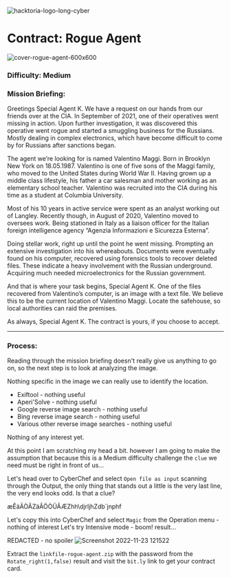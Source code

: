 ![hacktoria-logo-long-cyber](https://user-images.githubusercontent.com/117080369/199033586-5225a142-7b15-4806-a60f-c4486a4c04be.png)

# Contract: Rogue Agent
![cover-rogue-agent-600x600](https://user-images.githubusercontent.com/117080369/203539156-ad62a2da-5bdd-4758-8856-e71cbc6e3adb.jpg)


### Difficulty: Medium

### Mission Briefing:
Greetings Special Agent K. We have a request on our hands from our friends over at the CIA. In September of 2021, one of their operatives went missing in action. Upon further investigation, it was discovered this operative went rogue and started a smuggling business for the Russians. Mostly dealing in complex electronics, which have become difficult to come by for Russians after sanctions began.

The agent we’re looking for is named Valentino Maggi. Born in Brooklyn New York on 18.05.1987. Valentino is one of five sons of the Maggi family, who moved to the United States during World War II. Having grown up a middle class lifestyle, his father a car salesman and mother working as an elementary school teacher. Valentino was recruited into the CIA during his time as a student at Columbia University.

Most of his 10 years in active service were spent as an analyst working out of Langley. Recently though, in August of 2020, Valentino moved to oversees work. Being stationed in Italy as a liaison officer for the Italian foreign intelligence agency “Agenzia Informazioni e Sicurezza Esterna”.

Doing stellar work, right up until the point he went missing. Prompting an extensive investigation into his whereabouts. Documents were eventually found on his computer, recovered using forensics tools to recover deleted files. These indicate a heavy involvement with the Russian underground. Acquiring much needed microelectronics for the Russian government.

And that is where your task begins, Special Agent K. One of the files recovered from Valentino’s computer, is an image with a text file. We believe this to be the current location of Valentino Maggi. Locate the safehouse, so local authorities can raid the premises.

As always, Special Agent K. The contract is yours, if you choose to accept.

---

### Process:
Reading through the mission briefing doesn't really give us anything to go on, so the next step is to look at analyzing the image.

Nothing specific in the image we can really use to identify the location.

* Exiftool - nothing useful
* Aperi'Solve - nothing useful
* Google reverse image search - nothing useful
* Bing reverse image search - nothing useful
* Various other reverse image searches - nothing useful

Nothing of any interest yet.

At this point I am scratching my head a bit. however I am going to make the assumption that because this is a Medium difficulty challenge the `clue` we need must be right in front of us...

Let's head over to CyberChef and select `Open file as input` scanning through the Output, the only thing that stands out a little is the very last line, the very end looks odd. Is that a clue?

æÊäÄÒÂZäÂÖÒÜÂÆZhh\djrljhZdb\`jnphf

Let's copy this into CyberChef and select `Magic` from the Operation menu - nothing of interest
Let's try Intensive mode - boom! result...

REDACTED - no spoiler
![Screenshot 2022-11-23 121522](https://user-images.githubusercontent.com/117080369/203544854-9eafd9cf-adf6-4f4a-b72a-de59598f60b2.png)

Extract the `linkfile-rogue-agent.zip` with the password from the `Rotate_right(1,false)` result and visit the `bit.ly` link to get your contract card.
